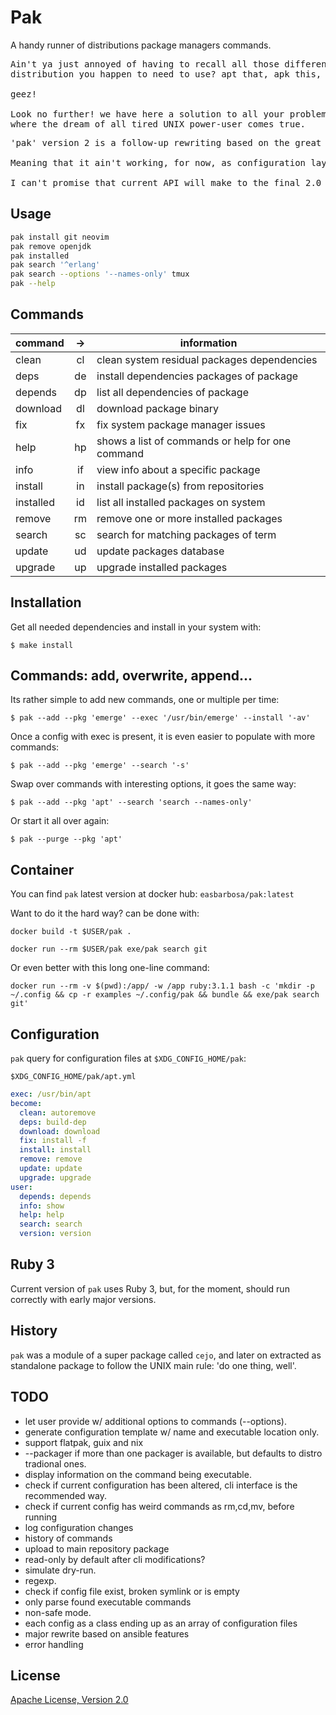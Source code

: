 # Pak

A handy runner of distributions package managers commands. 

<pre>
Ain't ya just annoyed of having to recall all those different commands of every
distribution you happen to need to use? apt that, apk this, dnf those...

geez!

Look no further! we have here a solution to all your problems: `pak`,
where the dream of all tired UNIX power-user comes true.
</pre>


<pre>
'pak' version 2 is a follow-up rewriting based on the great exposition of terraform, ansible and kubernetes cli apps.

Meaning that it ain't working, for now, as configuration layout has been greatly modified.

I can't promise that current API will make to the final 2.0 release. 
</pre>


## Usage

```sh
pak install git neovim
pak remove openjdk
pak installed
pak search '^erlang'
pak search --options '--names-only' tmux
pak --help
```

## Commands

| command   | -> | information                                      |
|-----------|:--:|--------------------------------------------------|
| clean     | cl | clean system residual packages dependencies      |
| deps      | de | install dependencies packages of package         |
| depends   | dp | list all dependencies of package                 |
| download  | dl | download package binary                          |
| fix       | fx | fix system package manager issues                |
| help      | hp | shows a list of commands or help for one command |
| info      | if | view info about a specific package               |
| install   | in | install package(s) from repositories             |
| installed | id | list all installed packages on system            |
| remove    | rm | remove one or more installed packages            |
| search    | sc | search for matching packages of term             |
| update    | ud | update packages database                         |
| upgrade   | up | upgrade installed packages                       |

## Installation

Get all needed dependencies and install in your system with:

    $ make install

## Commands: add, overwrite, append...

Its rather simple to add new commands, one or multiple per time:

    $ pak --add --pkg 'emerge' --exec '/usr/bin/emerge' --install '-av'

Once a config with exec is present, it is even easier to populate with more commands:

    $ pak --add --pkg 'emerge' --search '-s'

Swap over commands with interesting options, it goes the same way:

    $ pak --add --pkg 'apt' --search 'search --names-only'

Or start it all over again:

    $ pak --purge --pkg 'apt'

## Container

You can find `pak` latest version at docker hub: `easbarbosa/pak:latest`

Want to do it the hard way? can be done with:

    docker build -t $USER/pak .

    docker run --rm $USER/pak exe/pak search git

Or even better with this long one-line command:

    docker run --rm -v $(pwd):/app/ -w /app ruby:3.1.1 bash -c 'mkdir -p ~/.config && cp -r examples ~/.config/pak && bundle && exe/pak search git'


## Configuration

`pak` query for configuration files at `$XDG_CONFIG_HOME/pak`:

`$XDG_CONFIG_HOME/pak/apt.yml`

```yaml
exec: /usr/bin/apt
become:
  clean: autoremove
  deps: build-dep
  download: download
  fix: install -f
  install: install
  remove: remove
  update: update
  upgrade: upgrade
user:
  depends: depends
  info: show
  help: help
  search: search
  version: version
```

## Ruby 3
  Current version of `pak` uses Ruby 3, but, for the moment, should run correctly with early major versions.

## History

`pak` was a module of a super package called `cejo`, and later on extracted
as standalone package to follow the UNIX main rule: 'do one thing, well'.

## TODO

- let user provide w/ additional options to commands (--options).
- generate configuration template w/ name and executable location only.
- support flatpak, guix and nix
- --packager <PACKAGER> if more than one packager is available, but defaults to distro tradional ones. 
- display information on the command being executable.
- check if current configuration has been altered, cli interface is the recommended way.
- check if current config has weird commands as rm,cd,mv, before running
- log configuration changes
- history of commands
- upload to main repository package
- read-only by default after cli modifications?
- simulate dry-run.
- regexp.
- check if config file exist, broken symlink or is empty
- only parse found executable commands
- non-safe mode.
- each config as a class ending up as an array of configuration files
- major rewrite based on ansible features
- error handling

## License

[Apache License, Version 2.0](https://www.apache.org/licenses/LICENSE-2.0)
